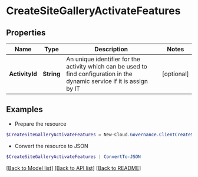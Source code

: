 # CreateSiteGalleryActivateFeatures
## Properties

Name | Type | Description | Notes
------------ | ------------- | ------------- | -------------
**ActivityId** | **String** | An unique identifier for the activity which can be used to find configuration in the dynamic service if it is assign by IT | [optional] 

## Examples

- Prepare the resource
```powershell
$CreateSiteGalleryActivateFeatures = New-Cloud.Governance.ClientCreateSiteGalleryActivateFeatures  -ActivityId null
```

- Convert the resource to JSON
```powershell
$CreateSiteGalleryActivateFeatures | ConvertTo-JSON
```

[[Back to Model list]](../README.md#documentation-for-models) [[Back to API list]](../README.md#documentation-for-api-endpoints) [[Back to README]](../README.md)

